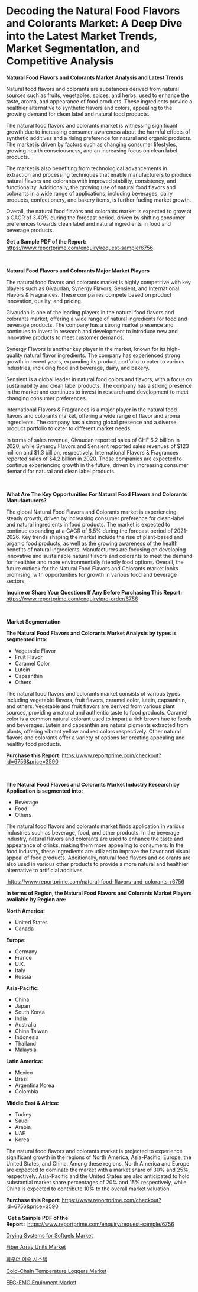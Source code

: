 <p><h1>Decoding the Natural Food Flavors and Colorants Market: A Deep Dive into the Latest Market Trends, Market Segmentation, and Competitive Analysis</h1></p><p><strong>Natural Food Flavors and Colorants Market Analysis and Latest Trends</strong></p>
<p><p>Natural food flavors and colorants are substances derived from natural sources such as fruits, vegetables, spices, and herbs, used to enhance the taste, aroma, and appearance of food products. These ingredients provide a healthier alternative to synthetic flavors and colors, appealing to the growing demand for clean label and natural food products.</p><p>The natural food flavors and colorants market is witnessing significant growth due to increasing consumer awareness about the harmful effects of synthetic additives and a rising preference for natural and organic products. The market is driven by factors such as changing consumer lifestyles, growing health consciousness, and an increasing focus on clean label products.</p><p>The market is also benefiting from technological advancements in extraction and processing techniques that enable manufacturers to produce natural flavors and colorants with improved stability, consistency, and functionality. Additionally, the growing use of natural food flavors and colorants in a wide range of applications, including beverages, dairy products, confectionery, and bakery items, is further fueling market growth.</p><p>Overall, the natural food flavors and colorants market is expected to grow at a CAGR of 3.40% during the forecast period, driven by shifting consumer preferences towards clean label and natural ingredients in food and beverage products.</p></p>
<p><strong>Get a Sample PDF of the Report:&nbsp;</strong> <a href="https://www.reportprime.com/enquiry/request-sample/6756">https://www.reportprime.com/enquiry/request-sample/6756</a></p>
<p>&nbsp;</p>
<p><strong>Natural Food Flavors and Colorants Major Market Players</strong></p>
<p><p>The natural food flavors and colorants market is highly competitive with key players such as Givaudan, Synergy Flavors, Sensient, and International Flavors & Fragrances. These companies compete based on product innovation, quality, and pricing.</p><p>Givaudan is one of the leading players in the natural food flavors and colorants market, offering a wide range of natural ingredients for food and beverage products. The company has a strong market presence and continues to invest in research and development to introduce new and innovative products to meet customer demands.</p><p>Synergy Flavors is another key player in the market, known for its high-quality natural flavor ingredients. The company has experienced strong growth in recent years, expanding its product portfolio to cater to various industries, including food and beverage, dairy, and bakery.</p><p>Sensient is a global leader in natural food colors and flavors, with a focus on sustainability and clean label products. The company has a strong presence in the market and continues to invest in research and development to meet changing consumer preferences.</p><p>International Flavors & Fragrances is a major player in the natural food flavors and colorants market, offering a wide range of flavor and aroma ingredients. The company has a strong global presence and a diverse product portfolio to cater to different market needs.</p><p>In terms of sales revenue, Givaudan reported sales of CHF 6.2 billion in 2020, while Synergy Flavors and Sensient reported sales revenues of $123 million and $1.3 billion, respectively. International Flavors & Fragrances reported sales of $4.2 billion in 2020. These companies are expected to continue experiencing growth in the future, driven by increasing consumer demand for natural and clean label products.</p></p>
<p>&nbsp;</p>
<p><strong>What Are The Key Opportunities For Natural Food Flavors and Colorants Manufacturers?</strong></p>
<p><p>The global Natural Food Flavors and Colorants market is experiencing steady growth, driven by increasing consumer preference for clean-label and natural ingredients in food products. The market is expected to continue expanding at a CAGR of 6.5% during the forecast period of 2021-2026. Key trends shaping the market include the rise of plant-based and organic food products, as well as the growing awareness of the health benefits of natural ingredients. Manufacturers are focusing on developing innovative and sustainable natural flavors and colorants to meet the demand for healthier and more environmentally friendly food options. Overall, the future outlook for the Natural Food Flavors and Colorants market looks promising, with opportunities for growth in various food and beverage sectors.</p></p>
<p><strong>Inquire or Share Your Questions If Any Before Purchasing This Report:</strong> <a href="https://www.reportprime.com/enquiry/pre-order/6756">https://www.reportprime.com/enquiry/pre-order/6756</a></p>
<p>&nbsp;</p>
<p><strong>Market Segmentation</strong></p>
<p><strong>The Natural Food Flavors and Colorants Market Analysis by types is segmented into:</strong></p>
<p><ul><li>Vegetable Flavor</li><li>Fruit Flavor</li><li>Caramel Color</li><li>Lutein</li><li>Capsanthin</li><li>Others</li></ul></p>
<p><p>The natural food flavors and colorants market consists of various types including vegetable flavors, fruit flavors, caramel color, lutein, capsanthin, and others. Vegetable and fruit flavors are derived from various plant sources, providing a natural and authentic taste to food products. Caramel color is a common natural colorant used to impart a rich brown hue to foods and beverages. Lutein and capsanthin are natural pigments extracted from plants, offering vibrant yellow and red colors respectively. Other natural flavors and colorants offer a variety of options for creating appealing and healthy food products.</p></p>
<p><strong>Purchase this Report:&nbsp;</strong><a href="https://www.reportprime.com/checkout?id=6756&price=3590">https://www.reportprime.com/checkout?id=6756&price=3590</a></p>
<p>&nbsp;</p>
<p><strong>The Natural Food Flavors and Colorants Market Industry Research by Application is segmented into:</strong></p>
<p><ul><li>Beverage</li><li>Food</li><li>Others</li></ul></p>
<p><p>The natural food flavors and colorants market finds application in various industries such as beverage, food, and other products. In the beverage industry, natural flavors and colorants are used to enhance the taste and appearance of drinks, making them more appealing to consumers. In the food industry, these ingredients are utilized to improve the flavor and visual appeal of food products. Additionally, natural food flavors and colorants are also used in various other products to provide a more natural and healthier alternative to artificial additives.</p></p>
<p><a href="https://www.reportprime.com/natural-food-flavors-and-colorants-r6756">&nbsp;https://www.reportprime.com/natural-food-flavors-and-colorants-r6756</a></p>
<p><strong>In terms of Region, the Natural Food Flavors and Colorants Market Players available by Region are:</strong></p>
<p>
    <p> <strong> North America: </strong>
        <ul>
            <li>United States</li>
            <li>Canada</li>
        </ul>
        </p> 
    <p> <strong> Europe: </strong>
        <ul>
            <li>Germany</li>
            <li>France</li>
            <li>U.K.</li>
            <li>Italy</li>
            <li>Russia</li>
        </ul>
        </p> 
    <p> <strong> Asia-Pacific: </strong>
        <ul>
            <li>China</li>
            <li>Japan</li>
            <li>South Korea</li>
            <li>India</li>
            <li>Australia</li>
            <li>China Taiwan</li>
            <li>Indonesia</li>
            <li>Thailand</li>
            <li>Malaysia</li>
        </ul>
        </p> 
    <p> <strong> Latin America: </strong>
        <ul>
            <li>Mexico</li>
            <li>Brazil</li>
            <li>Argentina Korea</li>
            <li>Colombia</li>
        </ul>
        </p> 
    <p> <strong> Middle East & Africa: </strong>
        <ul>
            <li>Turkey</li>
            <li>Saudi</li>
            <li>Arabia</li>
            <li>UAE</li>
            <li>Korea</li>
        </ul>
    </p>
    </p>
<p><p>The natural food flavors and colorants market is projected to experience significant growth in the regions of North America, Asia-Pacific, Europe, the United States, and China. Among these regions, North America and Europe are expected to dominate the market with a market share of 30% and 25%, respectively. Asia-Pacific and the United States are also anticipated to hold substantial market share percentages of 20% and 15% respectively, while China is expected to contribute 10% to the overall market valuation.</p></p>
<p><strong>Purchase this Report: </strong><a href="https://www.reportprime.com/checkout?id=6756&price=3590">https://www.reportprime.com/checkout?id=6756&price=3590</a></p>
<p>&nbsp;<strong>Get a Sample PDF of the Report:&nbsp;&nbsp;</strong><a href="https://www.reportprime.com/enquiry/request-sample/6756">https://www.reportprime.com/enquiry/request-sample/6756</a></p>
<p><strong></strong></p>
<p><p><a href="https://issuu.com/reportprime-2/docs/drying-systems-for-softgels-market-size-2030.pptx">Drying Systems for Softgels Market</a></p><p><a href="https://medium.com/@jackiegrady1910/global-fiber-array-units-industry-types-applications-market-players-regional-growth-analysis-b38ed1cf97d7">Fiber Array Units Market</a></p><p><a href="https://medium.com/@nadya06yasmine_979/%EB%B6%84%EB%A7%90-%EC%9D%B4%EC%86%A1-%EC%8B%9C%EC%8A%A4%ED%85%9C-%EC%82%B0%EC%97%85%EC%97%90-%EB%8C%80%ED%95%9C-%ED%86%B5%EC%B0%B0-%EC%8B%9C%EC%9E%A5-%EC%9E%AC%EC%A0%95-%EC%83%81%ED%83%9C-%EC%8B%9C%EC%9E%A5-%EA%B7%9C%EB%AA%A8-%EB%B0%8F-2031%EB%85%84%EA%B9%8C%EC%A7%80%EC%9D%98-%EC%88%98%EC%9D%B5-%EB%B6%84%EC%84%9D-0b56ec4ca8dc">파우더 이송 시스템</a></p><p><a href="https://medium.com/@jackiegrady1910/cold-chain-temperature-loggers-market-a-global-and-regional-analysis-2024-2031-658d087bac24">Cold-Chain Temperature Loggers Market</a></p><p><a href="https://issuu.com/reportprime-2/docs/eeg-emg-equipment-market-size-2030._1c060f7c65fb32">EEG-EMG Equipment Market</a></p></p>